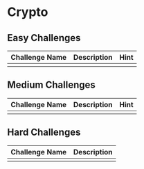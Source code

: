 # Crypto

## Easy Challenges
| Challenge Name  | Description | Hint
|:-- | :-- | :---
| | | 


## Medium Challenges
| Challenge Name  | Description | Hint
|:-- | :-- | :---
| | | 


## Hard Challenges
| Challenge Name  | Description 
|:-- | :-- 
| | 
